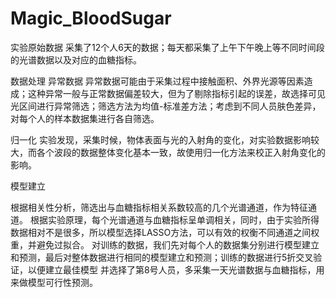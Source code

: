 # Magic_BloodSugar
实验原始数据
采集了12个人6天的数据；每天都采集了上午下午晚上等不同时间段的光谱数据以及对应的血糖指标。



数据处理
异常数据
异常数据可能由于采集过程中接触面积、外界光源等因素造成；这种异常一般与正常数据偏差较大，但为了剔除指标引起的误差，故选择可见光区间进行异常筛选；筛选方法为均值-标准差方法；考虑到不同人员肤色差异，对每个人的样本数据集进行各自筛选。

归一化
实验发现，采集时候，物体表面与光的入射角的变化，对实验数据影响较大，而各个波段的数据整体变化基本一致，故使用归一化方法来校正入射角变化的影响。


模型建立

根据相关性分析，筛选出与血糖指标相关系数较高的几个光谱通道，作为特征通道。
根据实验原理，每个光谱通道与血糖指标呈单调相关，同时，由于实验所得数据相对不是很多，所以模型选择LASSO方法，可以有效的权衡不同通道之间权重，并避免过拟合。
对训练的数据，我们先对每个人的数据集分别进行模型建立和预测，最后对整体数据进行相同的模型建立和预测；训练的数据进行5折交叉验证，以便建立最佳模型
并选择了第8号人员，多采集一天光谱数据与血糖指标，用来做模型可行性预测。